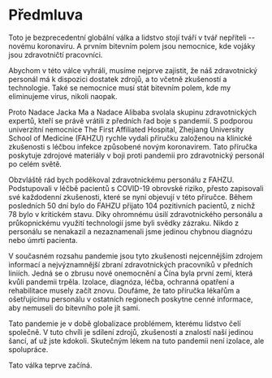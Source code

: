 # Předmluva

Toto je bezprecedentní globální válka a lidstvo stojí tváří v tvář nepříteli -- novému koronaviru. A prvním bitevním polem jsou nemocnice, kde vojáky jsou zdravotničtí pracovníci.

Abychom v této válce vyhráli, musíme nejprve zajistit, že náš zdravotnický personál má k dispozici dostatek zdrojů, a to včetně zkušeností a technologie. Také se nemocnice musí stát bitevním polem, kde my eliminujeme virus, nikoli naopak.

Proto Nadace Jacka Ma a Nadace Alibaba svolala skupinu zdravotnických expertů, kteří se právě vrátili z předních řad boje s pandemií. S podporou univerzitní nemocnice The First Affiliated Hospital, Zhejiang University School of Medicine \(FAHZU\) rychle vydali příručku založenou na klinické zkušenosti s léčbou infekce způsobené novým koronavirem. Tato příručka poskytuje zdrojové materiály v boji proti pandemii pro zdravotnický personál po celém světě.

Obzvláště rád bych poděkoval zdravotnickému personálu z FAHZU. Podstupovali v léčbě pacientů s COVID-19 obrovské riziko, přesto zapisovali své každodenní zkušenosti, které se nyní objevují v této příručce. Během posledních 50 dní bylo do FAHZU přijato 104 pozitivních pacientů, z nichž 78 bylo v kritickém stavu. Díky ohromnému úsilí zdravotnického personálu a průkopnickému využití technologií jsme byli svědky zázraku. Nikdo z personálu se nenakazil a nezaznamenali jsme jedinou chybnou diagnózu nebo úmrtí pacienta.

V současném rozsahu pandemie jsou tyto zkušenosti nejcennějším zdrojem informací a nejvýznamnější zbraní zdravotnických pracovníků v předních liniích. Jedná se o zbrusu nové onemocnění a Čína byla první zemí, která kvůli pandemii trpěla. Izolace, diagnóza, léčba, ochranná opatření a rehabilitace musely začít znovu. Doufáme, že tato příručka lékařům a ošetřujícímu personálu v ostatních regionech poskytne cenné informace, aby nemuseli do bitevního pole jít sami.

Tato pandemie je v době globalizace problémem, kterému lidstvo čelí společně. V tuto chvíli je sdílení zdrojů, zkušeností a znalostí naší jedinou šancí, ať už jste kdokoli. Skutečným lékem na tuto pandemii není izolace, ale spolupráce.

Tato válka teprve začíná.

